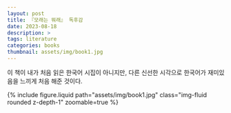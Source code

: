 ```yaml
---
layout: post
title: 『모래는 뭐래』 독후감
date: 2023-08-18
description: >
tags: literature
categories: books
thumbnail: assets/img/book1.jpg
---
```


<p align="justify">
   이 책이 내가 처음 읽은 한국어 시집이 아니지만, 다른 신선한 시각으로 한국어가 재미있음을 느끼게 처음 해준 것이다.
</p>

<div>
  {% include figure.liquid path="assets/img/book1.jpg" class="img-fluid rounded z-depth-1" zoomable=true %}
</div>
